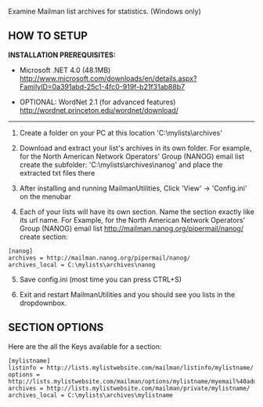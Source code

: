 Examine Mailman list archives for statistics. (Windows only)


## HOW TO SETUP ##
**INSTALLATION PREREQUISITES:**
  * Microsoft .NET 4.0 (48.1MB)
http://www.microsoft.com/downloads/en/details.aspx?FamilyID=0a391abd-25c1-4fc0-919f-b21f31ab88b7

  * OPTIONAL: WordNet 2.1 (for advanced features)
http://wordnet.princeton.edu/wordnet/download/


---


1) Create a folder on your PC at this location
'C:\mylists\archives'

2) Download and extract your list's archives in its own folder.
For example, for the
North American Network Operators' Group (NANOG) email list
create the subfolder:
'C:\mylists\archives\nanog' and place the extracted txt files
there

3) After installing and running MailmanUtilities,
Click 'View' -> 'Config.ini' on the menubar

4) Each of your lists will have its own section.
Name the section exactly like its url name.
For Example, for the
North American Network Operators' Group (NANOG) email list
http://mailman.nanog.org/pipermail/nanog/
create section:

```
[nanog]
archives = http://mailman.nanog.org/pipermail/nanog/
archives_local = C:\mylists\archives\nanog
```

5) Save config.ini (most time you can press CTRL+S)

6) Exit and restart MailmanUtilities and you should
see you lists in the dropdownbox.


## SECTION OPTIONS ##
Here are the all the Keys available for a section:

```
[mylistname]
listinfo = http://lists.mylistwebsite.com/mailman/listinfo/mylistname/
options = http://lists.mylistwebsite.com/mailman/options/mylistname/myemail%40address.com
archives = http://lists.mylistwebsite.com/mailman/private/mylistname/
archives_local = C:\mylists\archives\mylistname

```